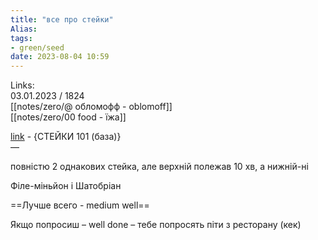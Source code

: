 ```yaml
---
title: "все про стейки"
Alias: 
tags:
- green/seed
date: 2023-08-04 10:59
---
```

Links:  
03.01.2023 / 1824  
[[notes/zero/@ обломофф - oblomoff]]  
[[notes/zero/00 food - їжа]]

[link](https://www.youtube.com/watch?v=8YJxWV5yPx0)   - {СТЕЙКИ 101 (база)}  
—  

повністю 2 однакових стейка, але верхній полежав 10 хв, а нижній-ні


Філе-міньйон і Шатобріан


==Лучше всего - medium well==

Якщо попросиш – well done – тебе попросять піти з ресторану (кек)
